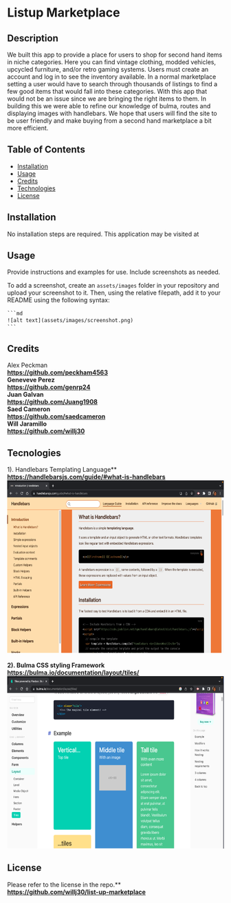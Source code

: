# Listup Marketplace

## Description

We built this app to provide a place for users to shop for second hand items in niche categories. Here you can find vintage clothing, modded vehicles, upcycled furniture, and/or retro gaming systems. Users must create an account and log in to see the inventory available. In a normal marketplace setting a user would have to search through thousands of listings to find a few good items that would fall into these categories. With this app that would not be an issue since we are bringing the right items to them. In building this we were able to refine our knowledge of bulma, routes and displaying images with handlebars. We hope that users will find the site to be user friendly and make buying from a second hand marketplace a bit more efficient.

## Table of Contents

- [Installation](#installation)
- [Usage](#usage)
- [Credits](#credits)
- [Technologies](#technologies)
- [License](#license)

## Installation

No installation steps are required. This application may be visited at

## Usage

Provide instructions and examples for use. Include screenshots as needed.

To add a screenshot, create an `assets/images` folder in your repository and upload your screenshot to it. Then, using the relative filepath, add it to your README using the following syntax:

    ```md
    ![alt text](assets/images/screenshot.png)
    ```

## Credits

Alex Peckman
<br>**https://github.com/peckham4563**
<br>**Geneveve Perez**
<br>**https://github.com/genrp24**
<br>**Juan Galvan**
<br>**https://github.com/Juang1908**
<br>**Saed Cameron**
<br>**https://github.com/saedcameron**
<br>**Will Jaramillo**
<br>**https://github.com/willj30**

## Tecnologies

1). Handlebars Templating Language**
<br>**https://handlebarsjs.com/guide/#what-is-handlebars**
<br>**<img src="./images/Handlebars.jpg" alt="Handlebars parsed queried image" width=800 height=400>**
<br><br>**2). Bulma CSS styling Framework**
<br>**https://bulma.io/documentation/layout/tiles/**
<br>**<img src="./images/Bulma.jpg" alt="Bulma parsed queried image" width=800 height=400>**

## License

Please refer to the license in the repo.**
<br>**https://github.com/willj30/list-up-marketplace**